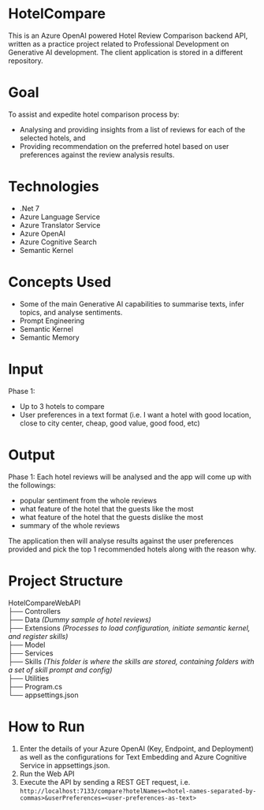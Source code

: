 # HotelCompare
This is an Azure OpenAI powered Hotel Review Comparison backend API, written as a practice project related to Professional Development on Generative AI development.
The client application is stored in a different repository.

# Goal
To assist and expedite hotel comparison process by:
- Analysing and providing insights from a list of reviews for each of the selected hotels, and
- Providing recommendation on the preferred hotel based on user preferences against the review analysis results.

# Technologies 
- .Net 7
- Azure Language Service
- Azure Translator Service
- Azure OpenAI
- Azure Cognitive Search
- Semantic Kernel
  
# Concepts Used
- Some of the main Generative AI capabilities to summarise texts, infer topics, and analyse sentiments.
- Prompt Engineering
- Semantic Kernel
- Semantic Memory

# Input 
Phase 1:
- Up to 3 hotels to compare
- User preferences in a text format (i.e. I want a hotel with good location, close to city center, cheap, good value, good food, etc)

# Output 
Phase 1: Each hotel reviews will be analysed and the app will come up with the followings:
- popular sentiment from the whole reviews
- what feature of the hotel that the guests like the most
- what feature of the hotel that the guests dislike the most
- summary of the whole reviews

The application then will analyse results against the user preferences provided and pick the top 1 recommended hotels along with the reason why.

# Project Structure
HotelCompareWebAPI  
├── Controllers          
├── Data              *(Dummy sample of hotel reviews)*  
├── Extensions        *(Processes to load configuration, initiate semantic kernel, and register skills)*  
├── Model                     
├── Services                  
├── Skills            *(This folder is where the skills are stored, containing folders with a set of skill prompt and config)*   
├── Utilities          
├── Program.cs  
└── appsettings.json  

# How to Run
1. Enter the details of your Azure OpenAI (Key, Endpoint, and Deployment) as well as the configurations for Text Embedding and Azure Cognitive Service in appsettings.json.
2. Run the Web API
3. Execute the API by sending a REST GET request, i.e. 	` http://localhost:7133/compare?hotelNames=<hotel-names-separated-by-commas>&userPreferences=<user-preferences-as-text> `
